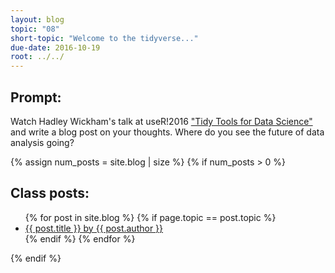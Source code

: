 ```yaml
---
layout: blog
topic: "08"
short-topic: "Welcome to the tidyverse..."
due-date: 2016-10-19
root: ../../
---
```


## Prompt:

Watch Hadley Wickham's talk at useR!2016 ["Tidy Tools for Data Science"](https://channel9.msdn.com/Events/useR-international-R-User-conference/useR2016/Towards-a-grammar-of-interactive-graphics) and write a blog post on your thoughts. Where do you see the future of data analysis going?


{% assign num_posts = site.blog | size %}
{% if num_posts > 0 %}
## Class posts:

<ul>
{% for post in site.blog %}
  {% if page.topic == post.topic %}
  <li><a href="{{ post.url }}">{{ post.title }} by {{ post.author }}</a></li>
  {% endif %}
{% endfor %}
</ul>
{% endif %}

